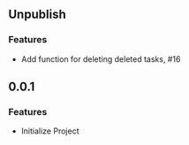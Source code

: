 ## Unpublish

### Features

- Add function for deleting deleted tasks, #16

## 0.0.1

### Features

- Initialize Project
